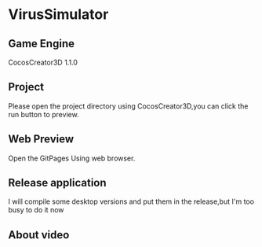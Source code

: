 # VirusSimulator

## Game Engine

CocosCreator3D 1.1.0

## Project

Please open the project directory using CocosCreator3D,you can click the run button to preview.

## Web Preview

Open the GitPages Using web browser.

## Release application

I will compile some desktop versions and put them in the release,but I'm too busy to do it now

## About video

